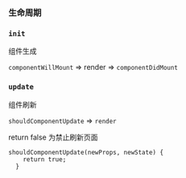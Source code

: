 ### 生命周期

### `init`

组件生成

`componentWillMount` => render => `componentDidMount`

### `update`

组件刷新

`shouldComponentUpdate` => `render`

return false 为禁止刷新页面

```
shouldComponentUpdate(newProps, newState) {
    return true;
  } 
```

